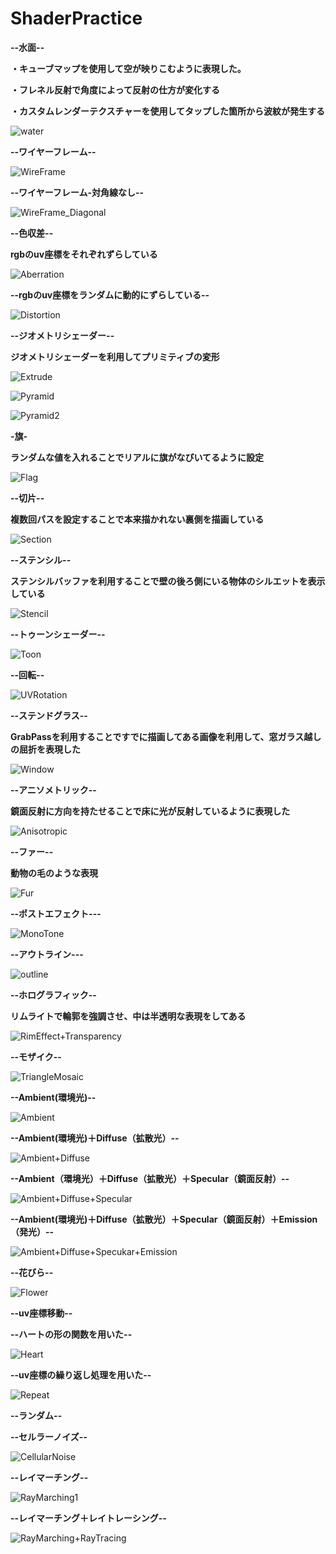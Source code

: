 # ShaderPractice
 **--水面--**
 
 **・キューブマップを使用して空が映りこむように表現した。**
 
 **・フレネル反射で角度によって反射の仕方が変化する**
 
 **・カスタムレンダーテクスチャーを使用してタップした箇所から波紋が発生する**
 
![water](https://user-images.githubusercontent.com/74074598/210936835-061820dc-f6bf-4623-9561-9ea87f1f1797.gif)

**--ワイヤーフレーム--**

![WireFrame](https://user-images.githubusercontent.com/74074598/210950686-2485eea1-a131-47a8-aa3b-b9225df862cd.gif)

**--ワイヤーフレーム-対角線なし--**

![WireFrame_Diagonal](https://user-images.githubusercontent.com/74074598/210950695-fb029c14-c491-4e34-aa8c-d24b9ce68aa5.gif)

**--色収差--**

**rgbのuv座標をそれぞれずらしている**

![Aberration](https://user-images.githubusercontent.com/74074598/210950697-0884b528-62d5-4a38-89f6-94ffad954fc5.gif)

**--rgbのuv座標をランダムに動的にずらしている--**

![Distortion](https://user-images.githubusercontent.com/74074598/212239796-644b65fe-e762-47d3-aaf1-0ea9f28cf7be.gif)

**--ジオメトリシェーダー--**

**ジオメトリシェーダーを利用してプリミティブの変形**

![Extrude](https://user-images.githubusercontent.com/74074598/210950718-fc622f3d-74e0-4087-b2c9-c36f3d5f2abd.gif)

![Pyramid](https://user-images.githubusercontent.com/74074598/210950758-e1daef44-ffd2-4076-a1e4-aa714604c9d6.gif)

![Pyramid2](https://user-images.githubusercontent.com/74074598/210950768-8110631d-efe3-44ee-ad42-f29d53fab577.gif)

**-旗-**

**ランダムな値を入れることでリアルに旗がなびいてるように設定**

![Flag](https://user-images.githubusercontent.com/74074598/210950734-6231a12b-c6fb-4087-af62-c294772ac1d5.gif)

**--切片--**

**複数回パスを設定することで本来描かれない裏側を描画している**

![Section](https://user-images.githubusercontent.com/74074598/210950775-04f17d76-0d12-4ea4-9e5e-bd1d4aa16ff3.gif)

**--ステンシル--**

**ステンシルバッファを利用することで壁の後ろ側にいる物体のシルエットを表示している**

![Stencil](https://user-images.githubusercontent.com/74074598/210950780-267e6310-5d8c-4210-9175-d45112bb9c3f.gif)

**--トゥーンシェーダー--**

![Toon](https://user-images.githubusercontent.com/74074598/210950781-0095afa9-e6d8-4664-912a-d120a47e72c7.gif)

**--回転--**

![UVRotation](https://user-images.githubusercontent.com/74074598/210950784-5eb78df9-fadf-46f7-9252-8e5eab67b7b4.gif)

**--ステンドグラス--**

**GrabPassを利用することですでに描画してある画像を利用して、窓ガラス越しの屈折を表現した**

![Window](https://user-images.githubusercontent.com/74074598/210950812-951fd2d2-cb93-4944-9719-749b9267ffbf.gif)

**--アニソメトリック--**

**鏡面反射に方向を持たせることで床に光が反射しているように表現した**

![Anisotropic](https://user-images.githubusercontent.com/74074598/210951296-cef213ad-c209-4f54-91fd-3661ef9cdf37.png)

**--ファー--**

**動物の毛のような表現**

![Fur](https://user-images.githubusercontent.com/74074598/210951299-3cb1b549-ef69-4ccc-ab8a-79cb88ac9f90.png)

**--ポストエフェクト---**


![MonoTone](https://user-images.githubusercontent.com/74074598/210951303-9727b58c-a705-4a5c-8e54-a563daecdb10.png)

**--アウトライン---**

![outline](https://user-images.githubusercontent.com/74074598/210951306-85ed28fc-e7ae-4f10-9ffd-71eb27240d8e.png)

**--ホログラフィック--**

**リムライトで輪郭を強調させ、中は半透明な表現をしてある**

![RimEffect+Transparency](https://user-images.githubusercontent.com/74074598/210951309-4fa598c8-ef69-42fd-a3d0-c1eac5f17c47.png)

**--モザイク--**

![TriangleMosaic](https://user-images.githubusercontent.com/74074598/210951311-d9a9cfd8-2357-4abb-9b3e-6afdaabf2813.png)

**--Ambient(環境光)--**

![Ambient](https://user-images.githubusercontent.com/74074598/210951313-7bd8b83a-2f94-4359-96f9-8054941618b2.png)

**--Ambient(環境光)＋Diffuse（拡散光）--**

![Ambient+Diffuse](https://user-images.githubusercontent.com/74074598/210951315-91da723a-156e-4be2-81d9-1081f18e2bf7.png)

**--Ambient（環境光）＋Diffuse（拡散光）＋Specular（鏡面反射）--**

![Ambient+Diffuse+Specular](https://user-images.githubusercontent.com/74074598/210951319-80b80902-4e34-4984-a0aa-05c2f1ef9d3d.png)

**--Ambient(環境光)＋Diffuse（拡散光）＋Specular（鏡面反射）＋Emission（発光）--**

![Ambient+Diffuse+Specukar+Emission](https://user-images.githubusercontent.com/74074598/210951317-92f15e11-869d-4c1e-9d38-918ead87663e.png)

**--花びら--**

![Flower](https://user-images.githubusercontent.com/74074598/212239736-9a28ee06-ca72-4ae4-904b-e9d4a949596c.png)


**--uv座標移動--**

**--ハートの形の関数を用いた--**

![Heart](https://user-images.githubusercontent.com/74074598/212239798-0ce94cbd-a047-4c47-b531-ba6865defe3d.gif)

**--uv座標の繰り返し処理を用いた--**

![Repeat](https://user-images.githubusercontent.com/74074598/212239803-8557efaf-be75-4db9-a591-30680f9d7413.gif)

**--ランダム--**

**--セルラーノイズ--**

![CellularNoise](https://user-images.githubusercontent.com/74074598/212239810-1e01b59c-c080-4b19-bba4-e12c3068e877.gif)

**--レイマーチング--**

![RayMarching1](https://user-images.githubusercontent.com/74074598/212241192-60f89090-6980-4b33-882b-bdc84777ff8c.png)

**--レイマーチング＋レイトレーシング--**

![RayMarching+RayTracing](https://user-images.githubusercontent.com/74074598/212241195-bcf66515-b75a-4a7d-8bfe-1794a042e7c1.png)
